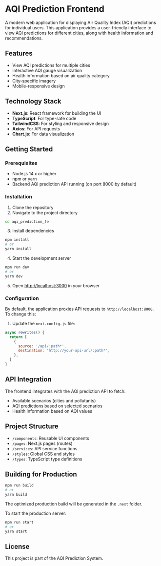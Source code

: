 # AQI Prediction Frontend

A modern web application for displaying Air Quality Index (AQI) predictions for individual users. This application provides a user-friendly interface to view AQI predictions for different cities, along with health information and recommendations.

## Features

- View AQI predictions for multiple cities
- Interactive AQI gauge visualization
- Health information based on air quality category
- City-specific imagery
- Mobile-responsive design

## Technology Stack

- **Next.js**: React framework for building the UI
- **TypeScript**: For type-safe code
- **TailwindCSS**: For styling and responsive design
- **Axios**: For API requests
- **Chart.js**: For data visualization

## Getting Started

### Prerequisites

- Node.js 14.x or higher
- npm or yarn
- Backend AQI prediction API running (on port 8000 by default)

### Installation

1. Clone the repository
2. Navigate to the project directory

```bash
cd aqi_prediction_fe
```

3. Install dependencies

```bash
npm install
# or
yarn install
```

4. Start the development server

```bash
npm run dev
# or
yarn dev
```

5. Open [http://localhost:3000](http://localhost:3000) in your browser

### Configuration

By default, the application proxies API requests to `http://localhost:8000`. To change this:

1. Update the `next.config.js` file:

```js
async rewrites() {
  return [
    {
      source: '/api/:path*',
      destination: 'http://your-api-url/:path*',
    },
  ]
}
```

## API Integration

The frontend integrates with the AQI prediction API to fetch:

- Available scenarios (cities and pollutants)
- AQI predictions based on selected scenarios
- Health information based on AQI values

## Project Structure

- `/components`: Reusable UI components
- `/pages`: Next.js pages (routes)
- `/services`: API service functions
- `/styles`: Global CSS and styles
- `/types`: TypeScript type definitions

## Building for Production

```bash
npm run build
# or
yarn build
```

The optimized production build will be generated in the `.next` folder.

To start the production server:

```bash
npm run start
# or
yarn start
```

## License

This project is part of the AQI Prediction System. 